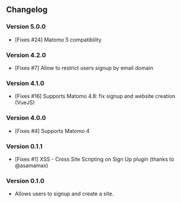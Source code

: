 ## Changelog

### Version 5.0.0

- [Fixes #24] Matomo 5 compatibility

### Version 4.2.0

- [Fixes #7] Allow to restrict users signup by email domain

### Version 4.1.0

- [Fixes #16] Supports Matomo 4.8: fix signup and website creation (VueJS)

### Version 4.0.0

- [Fixes #4] Supports Matomo 4

### Version 0.1.1

- [Fixes #1] XSS - Cross Site Scripting on Sign Up plugin (thanks to @asamamax)

### Version 0.1.0

- Allows users to signup and create a site.
